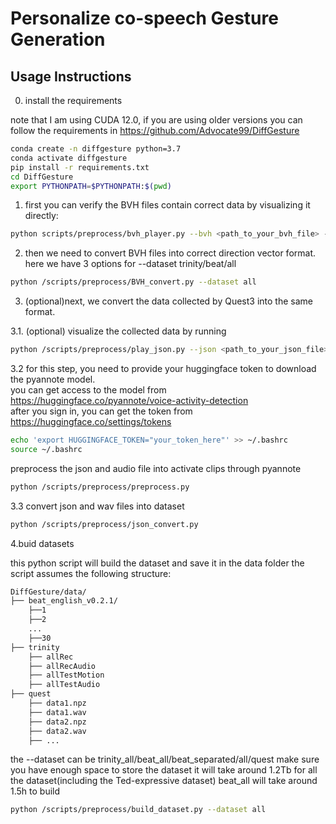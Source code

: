 # Personalize co-speech Gesture Generation

## Usage Instructions
0. install the requirements 

 note that I am using CUDA 12.0, if you are using older versions you can follow the requirements in https://github.com/Advocate99/DiffGesture
```bash
conda create -n diffgesture python=3.7
conda activate diffgesture
pip install -r requirements.txt
cd DiffGesture
export PYTHONPATH=$PYTHONPATH:$(pwd)
```
1. first you can verify the BVH files contain correct data by visualizing it directly:
```bash
python scripts/preprocess/bvh_player.py --bvh <path_to_your_bvh_file> --audio <path_to_your_audio_file>
```
2. then we need to convert BVH files into correct direction vector format. here we have 3 options for --dataset trinity/beat/all
```bash
python /scripts/preprocess/BVH_convert.py --dataset all
```
3. (optional)next, we convert the data collected by Quest3 into the same format.

3.1. (optional) visualize the collected data by running 
```bash
python /scripts/preprocess/play_json.py --json <path_to_your_json_file> --audio <path_to_your_audio_file>
```

3.2 for this step, you need to provide your huggingface token to download the pyannote model.\
you can get access to the model from https://huggingface.co/pyannote/voice-activity-detection \
after you sign in, you can get the token from https://huggingface.co/settings/tokens
```bash
echo 'export HUGGINGFACE_TOKEN="your_token_here"' >> ~/.bashrc
source ~/.bashrc
```
preprocess the json and audio file into activate clips through pyannote
```bash
python /scripts/preprocess/preprocess.py
```

3.3 convert json and wav files into dataset
```bash
python /scripts/preprocess/json_convert.py
```
4.buid datasets

this python script will build the dataset and save it in the data folder
the script assumes the following structure:
```bash
DiffGesture/data/
├── beat_english_v0.2.1/
    ├──1
    ├──2
    ...
    ├──30
├── trinity
    ├── allRec
    ├── allRecAudio
    ├── allTestMotion
    ├── allTestAudio
├── quest
    ├── data1.npz
    ├── data1.wav
    ├── data2.npz
    ├── data2.wav
    ├── ...

```
the --dataset can be trinity_all/beat_all/beat_separated/all/quest
make sure you have enough space to store the dataset it will take around 1.2Tb for all the dataset(including the Ted-expressive dataset)
beat_all will take around 1.5h to build
```bash
python /scripts/preprocess/build_dataset.py --dataset all
```